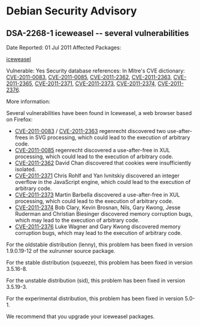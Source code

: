 
Debian Security Advisory
========================


DSA-2268-1 iceweasel -- several vulnerabilities
-----------------------------------------------



Date Reported:
01 Jul 2011
Affected Packages:

[iceweasel](https://packages.debian.org/src:iceweasel)

Vulnerable:
Yes
Security database references:
In Mitre's CVE dictionary: [CVE-2011-0083](https://security-tracker.debian.org/tracker/CVE-2011-0083), [CVE-2011-0085](https://security-tracker.debian.org/tracker/CVE-2011-0085), [CVE-2011-2362](https://security-tracker.debian.org/tracker/CVE-2011-2362), [CVE-2011-2363](https://security-tracker.debian.org/tracker/CVE-2011-2363), [CVE-2011-2365](https://security-tracker.debian.org/tracker/CVE-2011-2365), [CVE-2011-2371](https://security-tracker.debian.org/tracker/CVE-2011-2371), [CVE-2011-2373](https://security-tracker.debian.org/tracker/CVE-2011-2373), [CVE-2011-2374](https://security-tracker.debian.org/tracker/CVE-2011-2374), [CVE-2011-2376](https://security-tracker.debian.org/tracker/CVE-2011-2376).  

More information:

Several vulnerabilities have been found in Iceweasel, a web browser
based on Firefox:


* [CVE-2011-0083](https://security-tracker.debian.org/tracker/CVE-2011-0083) /
[CVE-2011-2363](https://security-tracker.debian.org/tracker/CVE-2011-2363)
regenrecht discovered two use-after-frees in SVG processing, which
 could lead to the execution of arbitrary code.
* [CVE-2011-0085](https://security-tracker.debian.org/tracker/CVE-2011-0085)
regenrecht discovered a use-after-free in XUL processing, which
 could lead to the execution of arbitrary code.
* [CVE-2011-2362](https://security-tracker.debian.org/tracker/CVE-2011-2362)
David Chan discovered that cookies were insufficiently isolated.
* [CVE-2011-2371](https://security-tracker.debian.org/tracker/CVE-2011-2371)
Chris Rohlf and Yan Ivnitskiy discovered an integer overflow in the
 JavaScript engine, which could lead to the execution of arbitrary
 code.
* [CVE-2011-2373](https://security-tracker.debian.org/tracker/CVE-2011-2373)
Martin Barbella discovered a use-after-free in XUL processing,
 which could lead to the execution of arbitrary code.
* [CVE-2011-2374](https://security-tracker.debian.org/tracker/CVE-2011-2374)
Bob Clary, Kevin Brosnan, Nils, Gary Kwong, Jesse Ruderman and
 Christian Biesinger discovered memory corruption bugs, which may
 lead to the execution of arbitrary code.
* [CVE-2011-2376](https://security-tracker.debian.org/tracker/CVE-2011-2376)
Luke Wagner and Gary Kwong discovered memory corruption bugs, which
 may lead to the execution of arbitrary code.


For the oldstable distribution (lenny), this problem has been fixed in
version 1.9.0.19-12 of the xulrunner source package.


For the stable distribution (squeeze), this problem has been fixed in
version 3.5.16-8.


For the unstable distribution (sid), this problem has been fixed in
version 3.5.19-3.


For the experimental distribution, this problem has been fixed in
version 5.0-1.


We recommend that you upgrade your iceweasel packages.





